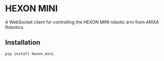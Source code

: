 # HEXON MINI

A WebSocket client for controlling the HEXON MINI robotic arm from ARIXA Robotics.

## Installation

```sh
pip install hexon_mini



